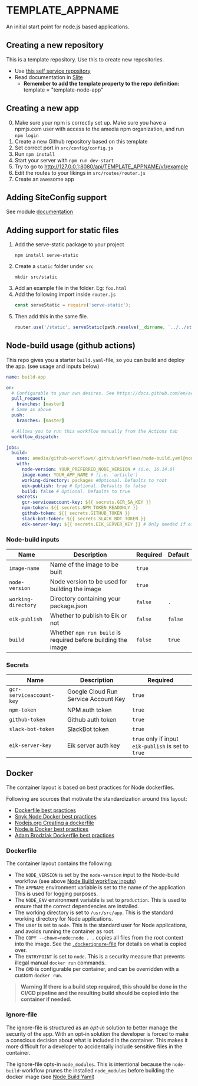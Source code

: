# TEMPLATE_APPNAME

An initial start point for node.js based applications.

## Creating a new repository

This is a template repository. Use this to create new repositories.

- Use [this self service repository](https://github.com/amedia/terraform-github)
- Read documentation in [Slite](https://amedia.slite.com/app/channels/hOlqx3Miez/notes/BvR9VuE7yg)
  - **Remember to add the template property to the repo definition:** template = "template-node-app"

## Creating a new app

0. Make sure your npm is correctly set up. Make sure you have a npmjs.com user with access to the amedia npm organization, and run `npm login`
1. Create a new Github repository based on this template
1. Set correct port in `src/config/config.js`
1. Run `npm install`
1. Start your server with `npm run dev-start`
1. Try to go to http://127.0.0.1:8080/api/TEMPLATE_APPNAME/v1/example
1. Edit the routes to your likings in `src/routes/router.js`
1. Create an awesome app

## Adding SiteConfig support

See module [documentation](https://github.com/amedia/node-site-config)

## Adding support for static files

1. Add the serve-static package to your project
   ```shell
   npm install serve-static
   ```
1. Create a `static` folder under `src`
   ```shell
   mkdir src/static
   ```
1. Add an example file in the folder. Eg: `foo.html`
1. Add the following import inside `router.js`
   ```js
   const serveStatic = require('serve-static');
   ```
1. Then add this in the same file.
   ```js
   router.use('/static', serveStatic(path.resolve(__dirname, `../../static`)));
   ```

## Node-build usage (github actions)

This repo gives you a starter `build.yaml`-file, so you can build and deploy the app. (see usage and inputs below)

```yaml
name: build-app

on:
  # Configurable to your own desires. See https://docs.github.com/en/actions/using-workflows/triggering-a-workflow
  pull_request:
    branches: [master]
  # Same as above
  push:
    branches: [master]

  # Allows you to run this workflow manually from the Actions tab
  workflow_dispatch:

jobs:
  build:
    uses: amedia/github-workflows/.github/workflows/node-build.yaml@node-build-workflow
    with:
      node-version: YOUR_PREFERRED_NODE_VERSION # (i.e. 16.14.0)
      image-name: YOUR_APP_NAME # (i.e. 'article')
      working-directory: packages #Optional. Defaults to root
      eik-publish: true # Optional. Defaults to false
      build: false # Optional. Defaults to true
    secrets:
      gcr-serviceaccount-key: ${{ secrets.GCR_SA_KEY }}
      npm-token: ${{ secrets.NPM_TOKEN_READONLY }}
      github-token: ${{ secrets.GITHUB_TOKEN }}
      slack-bot-token: ${{ secrets.SLACK_BOT_TOKEN }}
      eik-server-key: ${{ secrets.EIK_SERVER_KEY }} # Only needed if eik-publish is true
```

### Node-build inputs

| Name                | Description                                                   | Required | Default |
| ------------------- | ------------------------------------------------------------- | -------- | ------- |
| `image-name`        | Name of the image to be built                                 | `true`   |         |
| `node-version`      | Node version to be used for building the image                | `true`   |         |
| `working-directory` | Directory containing your package.json                        | `false`  | `.`     |
| `eik-publish`       | Whether to publish to Eik or not                              | `false`  | `false` |
| `build`             | Whether `npm run build` is required before building the image | `false`  | `true`  |

### Secrets

| Name                     | Description                          | Required                                            |
| ------------------------ | ------------------------------------ | --------------------------------------------------- |
| `gcr-serviceaccount-key` | Google Cloud Run Service Account Key | `true`                                              |
| `npm-token`              | NPM auth token                       | `true`                                              |
| `github-token`           | Github auth token                    | `true`                                              |
| `slack-bot-token`        | SlackBot token                       | `true`                                              |
| `eik-server-key`         | Eik server auth key                  | `true` only if input `eik-publish` is set to `true` |

## Docker

The container layout is based on best practices for Node dockerfiles.

Following are sources that motivate the standardization around this layout:

- [Dockerfile best practices](https://docs.docker.com/develop/develop-images/dockerfile_best-practices/)
- [Snyk Node Docker best practices](https://snyk.io/wp-content/uploads/10-best-practices-to-containerize-Node.js-web-applications-with-Docker.pdf)
- [Nodejs.org Creating a dockerfile](https://nodejs.org/en/docs/guides/nodejs-docker-webapp/#creating-a-dockerfile)
- [Node.js Docker best practices](https://github.com/nodejs/docker-node/blob/main/docs/BestPractices.md)
- [Adam Brodziak Dockerfile best practices](https://adambrodziak.pl/dockerfile-good-practices-for-node-and-npm)

### Dockerfile

The container layout contains the following:

- The `NODE_VERSION` is set by the `node-version` input to the Node-build workflow (see above [Node Build workflow inputs](#node-build-inputs))
- The `APPNAME` environment variable is set to the name of the application. This is used for logging purposes.
- The `NODE_ENV` environment variable is set to `production`. This is used to ensure that the correct dependencies are installed.
- The working directory is set to `/usr/src/app`. This is the standard working directory for Node applications.
- The user is set to `node`. This is the standard user for Node applications, and avoids running the container as root.
- The `COPY --chown=node:node . .` copies all files from the root context into the image. See the [`.dockerignore`-file](#ignore-file) for details on what is copied over.
- The `ENTRYPOINT` is set to `node`. This is a security measure that prevents illegal manual `docker run` commands.
- The `CMD` is configurable per container, and can be overridden with a custom `docker run`.

> **Warning** **If there is a build step required, this should be done in the CI/CD pipeline and the resulting build should be copied into the container if needed.**

### Ignore-file

The ignore-file is structured as an _opt-in_ solution to better manage the security of the app. With an opt-in solution the developer is forced to make a conscious decision about what is included in the container. This makes it more difficult for a developer to accidentally include sensitive files in the container.

The ignore-file opts-in `node_modules`. This is intentional because the `node-build`-workflow prunes the installed `node_modules` before building the docker image (see [Node Build Yaml](https://github.com/amedia/github-workflows/blob/cb2b6642e6b8f3a68e7a93c8831aa276dd2cc2ad/.github/workflows/node-build.yaml#L112))
